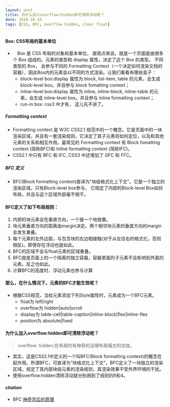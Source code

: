 ```yaml
---
layout: post
title: 为什么加入overflow:hidden即可清除浮动呢？
date: 2016-10-10
tags: [CSS, BFC, overflow hidden, clear float]
---
```


#### Box: CSS布局的基本单位
- 　Box 是 CSS 布局的对象和基本单位， 直观点来说，就是一个页面是由很多个 Box 组成的。元素的类型和 display 属性，决定了这个 Box 的类型。 不同类型的 Box， 会参与不同的 Formatting Context（一个决定如何渲染文档的容器），因此Box内的元素会以不同的方式渲染。让我们看看有哪些盒子：
    - block-level box:display 属性为 block, list-item, table 的元素，会生成 block-level box。并且参与 block fomatting context；
    - inline-level box:display 属性为 inline, inline-block, inline-table 的元素，会生成 inline-level box。并且参与 inline formatting context；
    - run-in box: css3 中才有， 这儿先不讲了。
<!-- more -->
##### Formatting context
- Formatting context 是 W3C CSS2.1 规范中的一个概念。它是页面中的一块渲染区域，并且有一套渲染规则，它决定了其子元素将如何定位，以及和其他元素的关系和相互作用。最常见的 Formatting context 有 Block fomatting context (简称BFC)和 Inline formatting context (简称IFC)。
- CSS2.1 中只有 BFC 和 IFC, CSS3 中还增加了 GFC 和 FFC。

##### BFC 定义
- BFC(Block formatting context)直译为"块级格式化上下文"。它是一个独立的渲染区域，只有Block-level box参与， 它规定了内部的Block-level Box如何布局，并且与这个区域外部毫不相干。

#### BFC定义了如下布局规则：
1. 内部的块元素会在垂直方向，一个接一个地放置。  
2. 块元素垂直方向的距离由margin决定。两个相邻块元素的垂直方向的margin会发生重叠。  
3. 每个元素的左外边距，与包含块的左边相接触(对于从左往右的格式化，否则相反)。即使存在浮动也是如此。
4. BFC的区域不会与float元素的区域重叠。
5. BFC就是页面上的一个隔离的独立容器，容器里面的子元素不会影响到外面的元素。反之也如此。  
6. 计算BFC的高度时，浮动元素也参与计算


#### 那么，在什么情况下，元素的BFC才能生效呢？
- 根据CSS规范，当给元素添加下列Style属性时，元素成为一个BFC元素。
    - float为 left|right
    - overflow为 hidden|auto|scroll
    - display为 table-cell|table-caption|inline-block|flex|inline-flex
    - position为 absolute|fixed

#### 为什么加入overflow:hidden即可清除浮动呢？
> overflow: hidden;在布局时有神奇的治理布局塌方的功效。

- 其实，这是CSS2.1中定义的一个叫BFC(Block formatting context)的概念在起作用。所谓BFC，可直译为“块格式化上下文”，BFC定义了一块独立的渲染区域，规定了其内部块级元素的渲染规则，其渲染效果不受外界环境的干扰。
- 使用overflow:hidden清除浮动就分别用到了规则的6和4。

#### citation
- BFC [神奇背后的原理](http://www.cnblogs.com/lhb25/p/inside-block-formatting-ontext.html)

